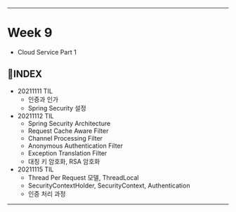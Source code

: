 ___
# Week 9
- Cloud Service Part 1

## 📌INDEX
- 20211111 TIL
  - 인증과 인가
  - Spring Security 설정
- 20211112 TIL
  - Spring Security Architecture
  - Request Cache Aware Filter
  - Channel Processing Filter
  - Anonymous Authentication Filter
  - Exception Translation Filter
  - 대칭 키 암호화, RSA 암호화
- 20211115 TIL
  - Thread Per Request 모델, ThreadLocal
  - SecurityContextHolder, SecurityContext, Authentication
  - 인증 처리 과정
___